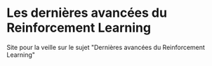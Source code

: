 # Les dernières avancées du Reinforcement Learning

Site pour la veille sur le sujet "Dernières avancées du Reinforcement Learning"
